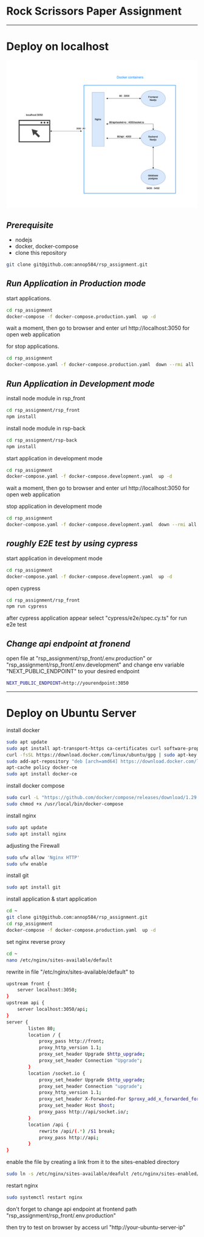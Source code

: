 # Rock Scrissors Paper Assignment

---

# Deploy on localhost

![alt text](https://github.com/annop584/rsp_assignment/blob/main/containers.png?raw=true)

## _Prerequisite_

- nodejs
- docker, docker-compose
- clone this repository

```sh
git clone git@github.com:annop584/rsp_assignment.git
```

## _Run Application in Production mode_

start applications.

```sh
cd rsp_assignment
docker-compose -f docker-compose.production.yaml  up -d
```

wait a moment, then go to browser and enter url http://localhost:3050 for open web application

for stop applications.

```sh
cd rsp_assignment
docker-compose.yaml -f docker-compose.production.yaml  down --rmi all
```

## _Run Application in Development mode_

install node module in rsp_front

```sh
cd rsp_assignment/rsp_front
npm install
```

install node module in rsp-back

```sh
cd rsp_assignment/rsp-back
npm install
```

start application in development mode

```sh
cd rsp_assignment
docker-compose.yaml -f docker-compose.development.yaml  up -d
```

wait a moment, then go to browser and enter url http://localhost:3050 for open web application

stop application in development mode

```sh
cd rsp_assignment
docker-compose.yaml -f docker-compose.development.yaml  down --rmi all
```

## _roughly E2E test by using cypress_

start application in development mode

```sh
cd rsp_assignment
docker-compose.yaml -f docker-compose.development.yaml  up -d
```

open cypress

```sh
cd rsp_assignment/rsp_front
npm run cypress
```

after cypress application appear select "cypress/e2e/spec.cy.ts" for run e2e test

## _Change api endpoint at fronend_

open file at "rsp_assignment/rsp_front/.env.production" or "rsp_assignment/rsp_front/.env.development"
and change env variable "NEXT_PUBLIC_ENDPOINT" to your desired endpoint

```sh
NEXT_PUBLIC_ENDPOINT=http://yourendpoint:3050
```

---

# Deploy on Ubuntu Server

install docker

```sh
sudo apt update
sudo apt install apt-transport-https ca-certificates curl software-properties-common
curl -fsSL https://download.docker.com/linux/ubuntu/gpg | sudo apt-key add -
sudo add-apt-repository "deb [arch=amd64] https://download.docker.com/linux/ubuntu focal stable"
apt-cache policy docker-ce
sudo apt install docker-ce
```

install docker compose

```sh
sudo curl -L "https://github.com/docker/compose/releases/download/1.29.2/docker-compose-$(uname -s)-$(uname -m)" -o /usr/local/bin/docker-compose
sudo chmod +x /usr/local/bin/docker-compose
```

install nginx

```sh
sudo apt update
sudo apt install nginx
```

adjusting the Firewall

```sh
sudo ufw allow 'Nginx HTTP'
sudo ufw enable
```

install git

```sh
sudo apt install git
```

install application & start application

```sh
cd ~
git clone git@github.com:annop584/rsp_assignment.git
cd rsp_assignment
docker-compose -f docker-compose.production.yaml  up -d
```

set nginx reverse proxy

```sh
cd ~
nano /etc/nginx/sites-available/default
```

rewrite in file "/etc/nginx/sites-available/default" to

```sh
upstream front {
    server localhost:3050;
}
upstream api {
    server localhost:3050/api;
}
server {
        listen 80;
        location / {
            proxy_pass http://front;
            proxy_http_version 1.1;
            proxy_set_header Upgrade $http_upgrade;
            proxy_set_header Connection "Upgrade";
        }
        location /socket.io {
            proxy_set_header Upgrade $http_upgrade;
            proxy_set_header Connection "upgrade";
            proxy_http_version 1.1;
            proxy_set_header X-Forwarded-For $proxy_add_x_forwarded_for;
            proxy_set_header Host $host;
            proxy_pass http://api/socket.io/;
        }
        location /api {
            rewrite /api/(.*) /$1 break;
            proxy_pass http://api;
        }
}
```

enable the file by creating a link from it to the sites-enabled directory

```sh
sudo ln -s /etc/nginx/sites-available/deafult /etc/nginx/sites-enabled/
```

restart nginx

```sh
sudo systemctl restart nginx
```

don't forget to change api endpoint at frontend path "rsp_assignment/rsp_front/.env.production"

then try to test on browser by access url "http://your-ubuntu-server-ip"
